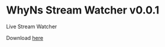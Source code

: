 WhyNs Stream Watcher v0.0.1
=======================

Live Stream Watcher

Download [here](http://streamwatcher.whyns.dk/ "Download Link")
